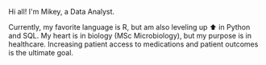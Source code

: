 Hi all! I'm Mikey, a Data Analyst.

Currently, my favorite language is R, but am also leveling up ⬆️ in Python and SQL. My heart is in biology (MSc Microbiology), but my purpose is in healthcare. Increasing patient access to medications and patient outcomes is the ultimate goal. 

<!---
coffeeahdoh/coffeeahdoh is a ✨ special ✨ repository because its `README.md` (this file) appears on your GitHub profile.
You can click the Preview link to take a look at your changes.
--->
